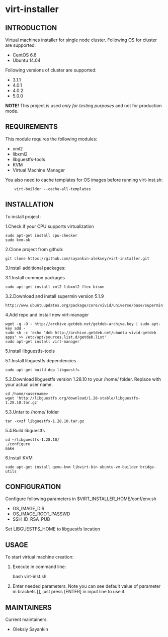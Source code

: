 virt-installer
==============

INTRODUCTION
------------

Virtual machines installer for  single node cluster. Following OS for cluster
 are supported:

- CentOS 6.6
- Ubuntu 14.04

Following versions of cluster are supported:

- 3.1.1
- 4.0.1
- 4.0.2
- 5.0.0

**NOTE!** This project is used *only for testing purposes* and not for production mode.

REQUIREMENTS
------------

This module requires the following modules:

- xml2
- libxml2
- libguestfs-tools
- KVM
- Virtual Machine Manager

You also need to cache templates for OS images before running virt-inst.sh:

```
    virt-builder --cache-all-templates
```

INSTALLATION
------------

To install project:
 
1.Check if your CPU supports virtualization

    sudo apt-get install cpu-checker
    sudo kvm-ok

2.Clone project from github:

    git clone https://github.com/sayankin-aleksey/virt-installer.git

3.Install additional packages:

 3.1.Install common packages 

    sudo apt-get install xml2 libxml2 flex bison

 3.2.Download and install supermin version 5.1.9
 
    http://www.ubuntuupdates.org/package/core/vivid/universe/base/supermin

4.Add repo and install new virt-manager
 
    wget -q -O - http://archive.getdeb.net/getdeb-archive.key | sudo apt-key add -  
    sudo sh -c 'echo "deb http://archive.getdeb.net/ubuntu vivid-getdeb apps" >> /etc/apt/sources.list.d/getdeb.list' 
    sudo apt-get install virt-manager
 
 5.Install libguestfs-tools
 
  5.1.Install libguestfs dependencies
  
    sudo apt-get build-dep libguestfs
  
  5.2.Download libguestfs version 1.28.10 to your /home/<username> folder. Replace <username> with your actual user name.
  
    cd /home/<username>  
    wget 'http://libguestfs.org/download/1.28-stable/libguestfs-1.28.10.tar.gz'
  
  5.3.Untar to /home/<username> folder
   
    tar -xvzf libguestfs-1.28.10.tar.gz
   
  5.4.Build libguestfs 
   
    cd ~/libguestfs-1.28.10/   
    ./configure  
    make

6.Install KVM

    sudo apt-get install qemu-kvm libvirt-bin ubuntu-vm-builder bridge-utils

CONFIGURATION
-------------

Configure following parameters in $VIRT_INSTALLER_HOME/conf/env.sh

- OS_IMAGE_DIR
- OS_IMAGE_ROOT_PASSWD
- SSH_ID_RSA_PUB

Set LIBGUESTFS_HOME to libguestfs location

USAGE
-----

To start virtual machine creation:

1) Execute in command line:

    bash virt-inst.sh

2) Enter needed parameters. Note you can see default value of parameter in brackets [],
   just press [ENTER] in input line to use it.


MAINTAINERS
-----------

Current maintainers:

* Oleksiy Sayankin
